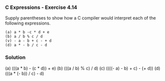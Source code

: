 ### C Expressions - Exercise 4.14

Supply parentheses to show how a C compiler would interpret each of the following expressions.

```
(a) a * b -c * d + e
(b) a / b % c / d
(v) - a - b + c - + d 
(d) a * - b / c - d
```

### Solution

(a) (((a * b) - (c * d)) + e)
(b) (((a / b) % c) / d)
(c) ((((- a) - b) + c) - (+ d))
(d) (((a * (- b)) / c) - d)

